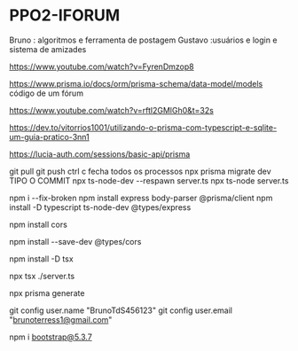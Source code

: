 # PPO2-IFORUM
Bruno : algoritmos e ferramenta de postagem Gustavo :usuários e login e sistema de amizades

https://www.youtube.com/watch?v=FyrenDmzop8

https://www.prisma.io/docs/orm/prisma-schema/data-model/models código de um fórum

https://www.youtube.com/watch?v=rftl2GMlGh0&t=32s

https://dev.to/vitorrios1001/utilizando-o-prisma-com-typescript-e-sqlite-um-guia-pratico-3nn1

https://lucia-auth.com/sessions/basic-api/prisma

git pull 
git push 
ctrl c fecha todos os processos 
npx prisma migrate dev  TIPO O COMMIT
npx ts-node-dev --respawn server.ts 
npx ts-node server.ts

 npm i --fix-broken
npm install express body-parser @prisma/client
npm install -D typescript ts-node-dev @types/express

npm install cors

npm install --save-dev @types/cors

npm install -D tsx

npx tsx ./server.ts

npx prisma generate

git config  user.name "BrunoTdS456123"
git config  user.email "brunoterress1@gmail.com"

npm i bootstrap@5.3.7